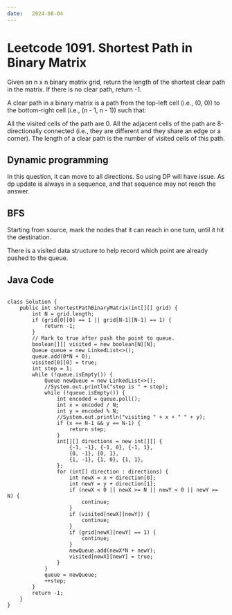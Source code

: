 ```yaml
---
date:   2024-08-04
---
```


# Leetcode 1091. Shortest Path in Binary Matrix

Given an n x n binary matrix grid, return the length of the shortest clear path in the matrix. If there is no clear path, return -1.

A clear path in a binary matrix is a path from the top-left cell (i.e., (0, 0)) to the bottom-right cell (i.e., (n - 1, n - 1)) such that:

All the visited cells of the path are 0.
All the adjacent cells of the path are 8-directionally connected (i.e., they are different and they share an edge or a corner).
The length of a clear path is the number of visited cells of this path.

## Dynamic programming
In this question, it can move to all directions. So using DP will have issue. As dp update is always in a sequence, and that sequence may not reach the answer.

## BFS
Starting from source, mark the nodes that it can reach in one turn, until it hit the destination.

There is a visited data structure to help record which point are already pushed to the queue.

## Java Code
<pre>
<code>
class Solution {
    public int shortestPathBinaryMatrix(int[][] grid) {
        int N = grid.length;
        if (grid[0][0] == 1 || grid[N-1][N-1] == 1) {
            return -1;
        }
        // Mark to true after push the point to queue.
        boolean[][] visited = new boolean[N][N];
        Queue<Integer> queue = new LinkedList<>();
        queue.add(0*N + 0);
        visited[0][0] = true;
        int step = 1;
        while (!queue.isEmpty()) {
            Queue<Integer> newQueue = new LinkedList<>();
            //System.out.println("step is " + step);
            while (!queue.isEmpty()) {
                int encoded = queue.poll();
                int x = encoded / N;
                int y = encoded % N;
                //System.out.println("visiting " + x + " " + y);
                if (x == N-1 && y == N-1) {
                    return step;
                }
                int[][] directions = new int[][] {
                    {-1, -1}, {-1, 0}, {-1, 1},
                    {0, -1}, {0, 1},
                    {1, -1}, {1, 0}, {1, 1},
                };
                for (int[] direction : directions) {
                    int newX = x + direction[0];
                    int newY = y + direction[1];
                    if (newX < 0 || newX >= N || newY < 0 || newY >= N) {
                        continue;
                    }
                    if (visited[newX][newY]) {
                        continue;
                    }
                    if (grid[newX][newY] == 1) {
                        continue;
                    }
                    newQueue.add(newX*N + newY);
                    visited[newX][newY] = true;
                }
            }
            queue = newQueue;
            ++step;
        }
        return -1;
    }
}
</code>
</pre>

